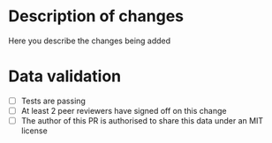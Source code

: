 # Description of changes
Here you describe the changes being added

# Data validation
- [ ] Tests are passing
- [ ] At least 2 peer reviewers have signed off on this change
- [ ] The author of this PR is authorised to share this data under an MIT license
